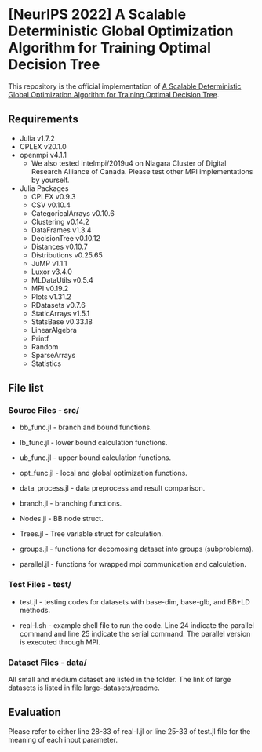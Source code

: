 # [NeurIPS 2022] A Scalable Deterministic Global Optimization Algorithm for Training Optimal Decision Tree
This repository is the official implementation of [A Scalable Deterministic Global Optimization Algorithm for Training Optimal Decision Tree](https://nips.cc/Conferences/2022/Schedule?showEvent=53587). 

## Requirements
* Julia v1.7.2
* CPLEX v20.1.0
* openmpi v4.1.1 
    * We also tested intelmpi/2019u4 on Niagara Cluster of Digital Research Alliance of Canada. Please test other MPI implementations by yourself. 
* Julia Packages
    * CPLEX v0.9.3
    * CSV v0.10.4
    * CategoricalArrays v0.10.6
    * Clustering v0.14.2
    * DataFrames v1.3.4
    * DecisionTree v0.10.12
    * Distances v0.10.7
    * Distributions v0.25.65
    * JuMP v1.1.1
    * Luxor v3.4.0
    * MLDataUtils v0.5.4
    * MPI v0.19.2
    * Plots v1.31.2
    * RDatasets v0.7.6
    * StaticArrays v1.5.1
    * StatsBase v0.33.18
    * LinearAlgebra
    * Printf
    * Random
    * SparseArrays
    * Statistics

## File list
###  Source Files - src/
* bb_func.jl - branch and bound functions.

* lb_func.jl - lower bound calculation functions.

* ub_func.jl - upper bound calculation functions.

* opt_func.jl - local and global optimization functions.

* data_process.jl - data preprocess and result comparison.

* branch.jl - branching functions.

* Nodes.jl - BB node struct.

* Trees.jl - Tree variable struct for calculation.

* groups.jl - functions for decomosing dataset into groups (subproblems).

* parallel.jl - functions for wrapped mpi communication and calculation.
### Test Files - test/
* test.jl - testing codes for datasets with base-dim, base-glb, and BB+LD methods.

* real-l.sh - example shell file to run the code. Line 24 indicate the parallel command and line 25 indicate the serial command. The parallel version is executed through MPI. 
### Dataset Files - data/
All small and medium dataset are listed in the folder. The link of large datasets is listed in file large-datasets/readme. 
## Evaluation
Please refer to either line 28-33 of real-l.jl or line 25-33 of test.jl file for the meaning of each input parameter.

